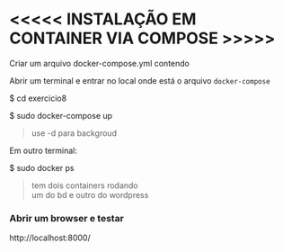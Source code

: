 
#



# <<<<< INSTALAÇÃO EM CONTAINER VIA COMPOSE >>>>>


Criar um arquivo docker-compose.yml contendo

>   
>  


Abrir um terminal e entrar no local onde está o arquivo `docker-compose`


$ cd exercicio8

$ sudo docker-compose up 

> use -d para backgroud



Em outro terminal:  


$ sudo docker ps  
> tem dois containers rodando  
> um do bd e outro do wordpress


### Abrir um browser e testar  

http://localhost:8000/


